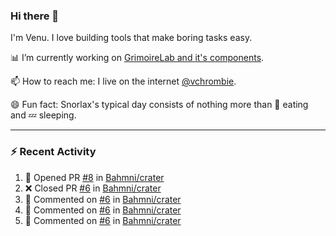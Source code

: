 ### Hi there 👋

I'm Venu. I love building tools that make boring tasks easy.

📊 I’m currently working on [GrimoireLab and it's components](https://chaoss.github.io/grimoirelab).

📫 How to reach me: I live on the internet [@vchrombie](https://www.google.co.in/search?q=vchrombie).

😄 Fun fact: Snorlax's typical day consists of nothing more than :doughnut: eating and :zzz: sleeping.

---

### :zap: Recent Activity

<!--RECENT_ACTIVITY:start-->
1. 💪 Opened PR [#8](https://github.com/Bahmni/crater/pull/8) in [Bahmni/crater](https://github.com/Bahmni/crater)
2. ❌ Closed PR [#6](https://github.com/Bahmni/crater/pull/6) in [Bahmni/crater](https://github.com/Bahmni/crater)
3. 💬 Commented on [#6](https://github.com/Bahmni/crater/pull/6#issuecomment-1197729166) in [Bahmni/crater](https://github.com/Bahmni/crater)
4. 💬 Commented on [#6](https://github.com/Bahmni/crater/pull/6#issuecomment-1197727742) in [Bahmni/crater](https://github.com/Bahmni/crater)
5. 💬 Commented on [#6](https://github.com/Bahmni/crater/pull/6#discussion_r931817888) in [Bahmni/crater](https://github.com/Bahmni/crater)
<!--RECENT_ACTIVITY:end-->

<!--
**vchrombie/vchrombie** is a ✨ _special_ ✨ repository because its `README.md` (this file) appears on your GitHub profile.

Here are some ideas to get you started:

- 🔭 I’m currently working on ...
- 🌱 I’m currently learning ...
- 👯 I’m looking to collaborate on ...
- 🤔 I’m looking for help with ...
- 💬 Ask me about ...
- 📫 How to reach me: ...
- 😄 Pronouns: ...
- ⚡ Fun fact: ...
-->
